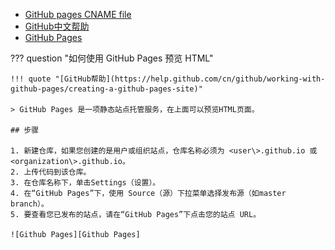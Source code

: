 * [GitHub pages CNAME file](https://help.github.com/en/github/working-with-github-pages/configuring-a-custom-domain-for-your-github-pages-site)
* [GitHub中文帮助](https://help.github.com/cn/github)
* [GitHub Pages](https://docs.github.com/en/github/working-with-github-pages/getting-started-with-github-pages)


??? question "如何使用 GitHub Pages 预览 HTML"

    !!! quote "[GitHub帮助](https://help.github.com/cn/github/working-with-github-pages/creating-a-github-pages-site)"

    > GitHub Pages 是一项静态站点托管服务，在上面可以预览HTML页面。

    ## 步骤

    1. 新建仓库，如果您创建的是用户或组织站点，仓库名称必须为 <user\>.github.io 或 <organization\>.github.io。
    2. 上传代码到该仓库。
    3. 在仓库名称下，单击Settings（设置）。
    4. 在“GitHub Pages”下，使用 Source（源）下拉菜单选择发布源（如master branch）。
    5. 要查看您已发布的站点，请在“GitHub Pages”下点击您的站点 URL。

    ![Github Pages][Github Pages]

  [Github Pages]: github-images/github-pages.png
